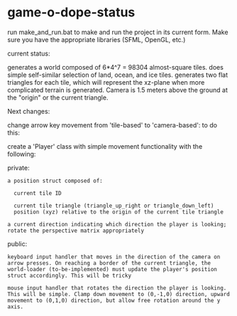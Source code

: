 # game-o-dope-status

run make_and_run.bat to make and run the project in its current form. Make sure you have the appropriate libraries (SFML, OpenGL, etc.)

current status:

generates a world composed of 6\*4^7 = 98304 almost-square tiles. does simple self-similar selection of land, ocean, and ice tiles. generates two flat triangles for each tile, which will represent the xz-plane when more complicated terrain is generated. Camera is 1.5 meters above the ground at the "origin" or the current triangle.

Next changes:

change arrow key movement from 'tile-based' to 'camera-based': to do this:
  
  create a 'Player' class with simple movement functionality with the following:
  
  private:
    
    a position struct composed of:
      
      current tile ID
      
      current tile triangle (triangle_up_right or triangle_down_left)
      position (xyz) relative to the origin of the current tile triangle
    
    a current direction indicating which direction the player is looking; rotate the perspective matrix appropriately
  
  public:
    
    keyboard input handler that moves in the direction of the camera on arrow presses. On reaching a border of the current triangle, the world-loader (to-be-implemented) must update the player's position struct accordingly. This will be tricky
    
    mouse input handler that rotates the direction the player is looking. This will be simple. Clamp down movement to (0,-1,0) direction, upward movement to (0,1,0) direction, but allow free rotation around the y axis.
